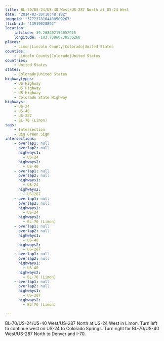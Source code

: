 ```yaml
---
title: BL-70/US-24/US-40 West/US-287 North at US-24 West
date: "2014-03-30T10:48:18Z"
imageid: "3772378164408509267"
flickrid: "13919028892"
location:
    latitude: 39.268402152652925
    longitude: -103.70960730536268
places:
    - Limon|Lincoln County|Colorado|United States
counties:
    - Lincoln County|Colorado|United States
countries:
    - United States
states:
    - Colorado|United States
highwaytypes:
    - US Highway
    - US Highway
    - US Highway
    - Colorado State Highway
highways:
    - US-24
    - US-40
    - US-287
    - BL-70 (Limon)
tags:
    - Intersection
    - Big Green Sign
intersections:
    - overlap1: null
      overlap2: null
      highways1:
        - US-24
      highways2:
        - US-40
    - overlap1: null
      overlap2: null
      highways1:
        - US-24
      highways2:
        - US-287
    - overlap1: null
      overlap2: null
      highways1:
        - US-24
      highways2:
        - BL-70 (Limon)
    - overlap1: null
      overlap2: null
      highways1:
        - US-40
      highways2:
        - US-287
    - overlap1: null
      overlap2: null
      highways1:
        - US-40
      highways2:
        - BL-70 (Limon)
    - overlap1: null
      overlap2: null
      highways1:
        - US-287
      highways2:
        - BL-70 (Limon)

---
```

BL-70/US-24/US-40 West/US-287 North at US-24 West in Limon.  Turn left to continue west on US-24 to Colorado Springs.  Turn right for BL-70/US-40 West/US-287 North to Denver and I-70.